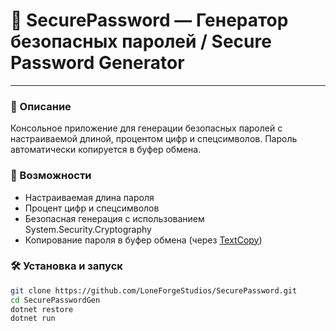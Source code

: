 # 🔐 SecurePassword — Генератор безопасных паролей / Secure Password Generator

---

### 📌 Описание

Консольное приложение для генерации безопасных паролей с настраиваемой длиной, процентом цифр и спецсимволов. Пароль автоматически копируется в буфер обмена.

### 🚀 Возможности

- Настраиваемая длина пароля
- Процент цифр и спецсимволов
- Безопасная генерация с использованием System.Security.Cryptography
- Копирование пароля в буфер обмена (через [TextCopy](https://www.nuget.org/packages/TextCopy))

### 🛠 Установка и запуск

```bash
git clone https://github.com/LoneForgeStudios/SecurePassword.git
cd SecurePasswordGen
dotnet restore
dotnet run
